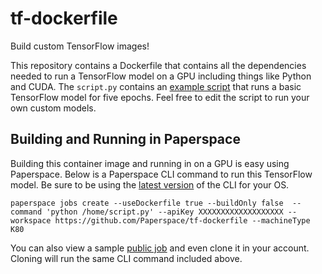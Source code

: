 # tf-dockerfile
Build custom TensorFlow images!

This repository contains a Dockerfile that contains all the dependencies needed to run a TensorFlow model on a GPU including things like Python and CUDA. The `script.py` contains an [example script](https://www.tensorflow.org/tutorials) that runs a basic TensorFlow model for five epochs. Feel free to edit the script to run your own custom models.

## Building and Running in Paperspace 
Building this container image and running in on a GPU is easy using Paperspace. Below is a Paperspace CLI command to run this TensorFlow model. Be sure to be using the [latest version](https://github.com/Paperspace/paperspace-node/releases) of the CLI for your OS. 

```
paperspace jobs create --useDockerfile true --buildOnly false  --command 'python /home/script.py' --apiKey XXXXXXXXXXXXXXXXXXX --workspace https://github.com/Paperspace/tf-dockerfile --machineType K80
```

You can also view a sample [public job](https://www.paperspace.com/console/jobs/jxnt5klyimt0b) and even clone it in your account.  Cloning will run the same CLI command included above. 
